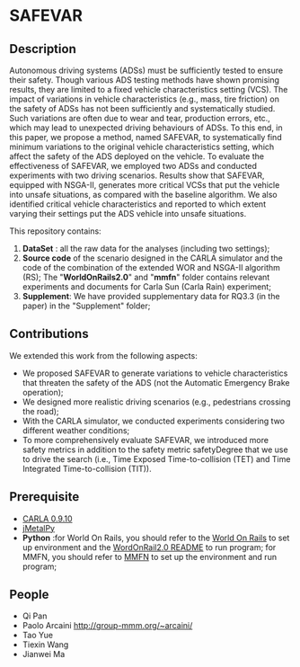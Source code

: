 # **SAFEVAR**

## **Description**
Autonomous driving systems (ADSs) must be sufficiently tested to ensure their safety. Though various ADS testing methods have shown promising results, they are limited to a fixed vehicle characteristics setting (VCS). The impact of variations in vehicle characteristics (e.g., mass, tire friction) on the safety of ADSs has not been sufficiently and systematically studied. Such variations are often due to wear and tear, production errors, etc., which may lead to unexpected driving behaviours of ADSs. To this end, in this paper, we propose a method, named SAFEVAR, to systematically find minimum variations to the original vehicle characteristics setting, which affect the safety of the ADS deployed on the vehicle. To evaluate the effectiveness of SAFEVAR, we employed two ADSs and conducted experiments with two driving scenarios. Results show that SAFEVAR, equipped with NSGA-II, generates more critical VCSs that put the vehicle into unsafe situations, as compared with the baseline algorithm. We also identified critical vehicle characteristics and reported to which extent varying their settings put the ADS vehicle into unsafe situations.

This repository contains:

1. **DataSet** : all the raw data for the analyses (including two settings);
2. **Source code** of the scenario designed in the CARLA simulator and the code of the combination of the extended WOR and NSGA-II algorithm (RS); The "**WorldOnRails2.0**" and "**mmfn**" folder contains relevant experiments and documents for Carla Sun (Carla Rain) experiment;
4. **Supplement**: We have provided supplementary data for RQ3.3 (in the paper) in the "Supplement" folder;



## **Contributions**
We extended this work from the following aspects:
- We proposed SAFEVAR to generate variations to vehicle characteristics that threaten the safety of the ADS (not the Automatic Emergency Brake operation); 
- We designed more realistic driving scenarios (e.g., pedestrians crossing the road); 
- With the CARLA simulator, we conducted experiments considering two different weather conditions; 
- To more comprehensively evaluate SAFEVAR, we introduced more safety metrics in addition to the safety metric safetyDegree that we use to drive the search (i.e., Time Exposed Time-to-collision (TET) and Time Integrated Time-to-collision (TIT)).

## **Prerequisite**
- [CARLA 0.9.10](https://carla.readthedocs.io/en/0.9.10/)  
- [jMetalPy](https://github.com/jMetal/jMetalPy)
- **Python** :for World On Rails, you should refer to the [World On Rails](https://github.com/dotchen/WorldOnRails/blob/release/docs/INSTALL.md) to set up environment and the [WordOnRail2.0 README]() to run program; for MMFN, you should refer to [MMFN](https://github.com/Kin-Zhang/mmfn) to set up the environment and run program;

## People
- Qi Pan
- Paolo Arcaini http://group-mmm.org/~arcaini/
- Tao Yue
- Tiexin Wang 
- Jianwei Ma

